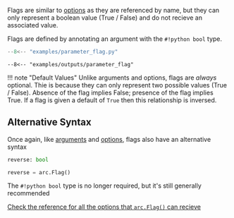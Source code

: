 Flags are similar to [options](./options.md) as they are referenced by name, but they can only represent a boolean value (True / False) and do not recieve an associated value.

Flags are defined by annotating an argument with the `#!python bool` type.

```py title="examples/parameter_flag.py"
--8<-- "examples/parameter_flag.py"
```


```console
--8<-- "examples/outputs/parameter_flag"
```


!!! note "Default Values"
    Unlike arguments and options, flags are *always* optional. Thie is because they can only
    represent two possible values (True / False). Absence of the flag implies False; presence of the flag implies True. If a flag is given a default of `True` then this relationship is inversed.

## Alternative Syntax
Once again, like [arguments](./arguments.md) and [options](./options.md), flags also have an alternative syntax

```py
reverse: bool
```

```py
reverse = arc.Flag()
```
The `#!python bool` type is no longer required, but it's still generally recommended

[Check the reference for all the options that `arc.Flag()` can recieve](../../reference/params.md#arc.params.Flag)